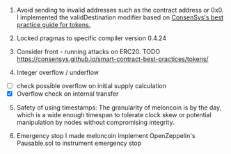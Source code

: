 

1. Avoid sending to invalid addresses such as the contract address or 0x0. I
implemented the validDestination modifier based on [ConsenSys's best
practice guide for tokens.](https://consensys.github.io/smart-contract-best-practices/tokens/)


2. Locked pragmas to specific compiler version 0.4.24

3. Consider front - running attacks on ERC20. TODO
https://consensys.github.io/smart-contract-best-practices/tokens/

4. Integer overflow / underflow

  - [ ] check possible overflow on initial supply calculation
  - [x] Overflow check on internal transfer

5. Safety of using timestamps:
The granularity of meloncoin is by the day, which is a wide enough timespan to tolerate clock skew or potential manipulation by nodes without compromising integrity.

6. Emergency stop
I made meloncoin implement OpenZeppelin's Pausable.sol to instrument emergency stop
